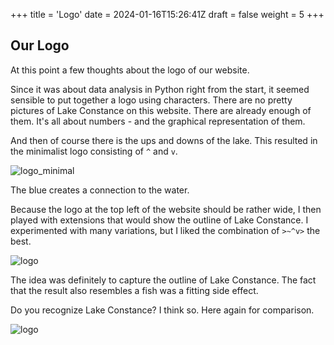 +++
title = 'Logo'
date = 2024-01-16T15:26:41Z
draft = false
weight = 5
+++

## Our Logo

At this point a few thoughts about the logo of our website.

Since it was about data analysis in Python right from the start, it seemed sensible to put together a logo using characters. There are no pretty pictures of Lake Constance on this website. There are already enough of them. It's all about numbers - and the graphical representation of them.

And then of course there is the ups and downs of the lake. This resulted in the minimalist logo consisting of `^` and `v`.

![logo_minimal](/images/general/pegel-kn_grey-blue_minimal.png)

The blue creates a connection to the water.

Because the logo at the top left of the website should be rather wide, I then played with extensions that would show the outline of Lake Constance. I experimented with many variations, but I liked the combination of `>~^v>` the best.

![logo](/images/general/pegel-kn_grey-blue.png)

The idea was definitely to capture the outline of Lake Constance. The fact that the result also resembles a fish was a fitting side effect.

Do you recognize Lake Constance? I think so. Here again for comparison.

![logo](/images/general/pegel-kn_bodensee.png)